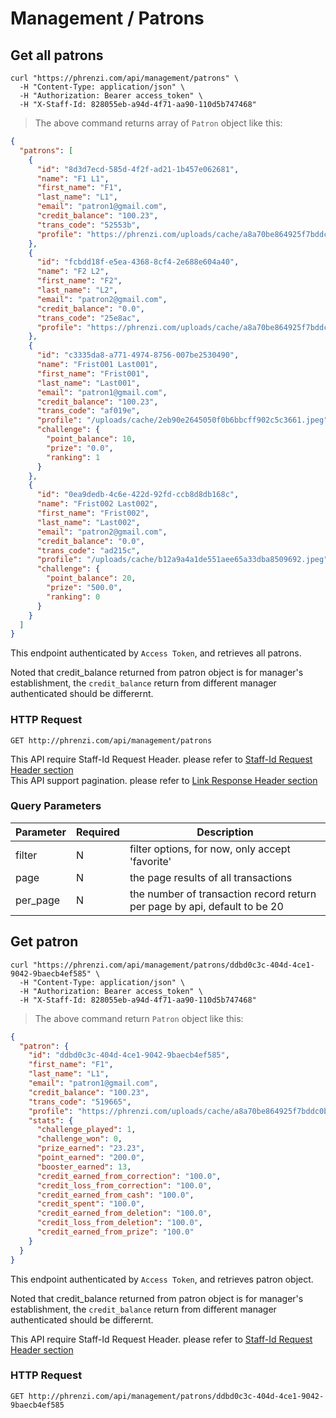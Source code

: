 # Management / Patrons

## Get all patrons

```shell
curl "https://phrenzi.com/api/management/patrons" \
  -H "Content-Type: application/json" \
  -H "Authorization: Bearer access_token" \
  -H "X-Staff-Id: 828055eb-a94d-4f71-aa90-110d5b747468"
```

> The above command returns array of `Patron` object like this:

```json
{
  "patrons": [
    {
      "id": "8d3d7ecd-585d-4f2f-ad21-1b457e062681",
      "name": "F1 L1",
      "first_name": "F1",
      "last_name": "L1",
      "email": "patron1@gmail.com",
      "credit_balance": "100.23",
      "trans_code": "52553b",
      "profile": "https://phrenzi.com/uploads/cache/a8a70be864925f7bddc0bcf93fa89986.jpeg"
    },
    {
      "id": "fcbdd18f-e5ea-4368-8cf4-2e688e604a40",
      "name": "F2 L2",
      "first_name": "F2",
      "last_name": "L2",
      "email": "patron2@gmail.com",
      "credit_balance": "0.0",
      "trans_code": "25e8ac",
      "profile": "https://phrenzi.com/uploads/cache/a8a70be864925f7bddc0bcf93fa89986.jpeg"
    },
    {
      "id": "c3335da8-a771-4974-8756-007be2530490",
      "name": "Frist001 Last001",
      "first_name": "Frist001",
      "last_name": "Last001",
      "email": "patron1@gmail.com",
      "credit_balance": "100.23",
      "trans_code": "af019e",
      "profile": "/uploads/cache/2eb90e2645050f0b6bbcff902c5c3661.jpeg",
      "challenge": {
        "point_balance": 10,
        "prize": "0.0",
        "ranking": 1
      }
    },
    {
      "id": "0ea9dedb-4c6e-422d-92fd-ccb8d8db168c",
      "name": "Frist002 Last002",
      "first_name": "Frist002",
      "last_name": "Last002",
      "email": "patron2@gmail.com",
      "credit_balance": "0.0",
      "trans_code": "ad215c",
      "profile": "/uploads/cache/b12a9a4a1de551aee65a33dba8509692.jpeg",
      "challenge": {
        "point_balance": 20,
        "prize": "500.0",
        "ranking": 0
      }
    }
  ]
}
```

This endpoint authenticated by `Access Token`, and retrieves all patrons.

Noted that credit_balance returned from patron object is for manager's establishment,
the `credit_balance` return from different manager authenticated should be differernt.

### HTTP Request

`GET http://phrenzi.com/api/management/patrons`

<aside class="info">This API require Staff-Id Request Header. please refer to <a
href="#staff-id-request-header">Staff-Id Request Header section</a></aside>

<aside class="info">This API support pagination. please refer to <a
href="#link-response-header">Link Response Header section</a></aside>

### Query Parameters

Parameter | Required | Description
--------- | ----------- | ----------
filter | N | filter options, for now, only accept 'favorite'
page | N | the page results of all transactions
per_page | N | the number of transaction record return per page by api, default to be 20

## Get patron

```shell
curl "https://phrenzi.com/api/management/patrons/ddbd0c3c-404d-4ce1-9042-9baecb4ef585" \
  -H "Content-Type: application/json" \
  -H "Authorization: Bearer access_token" \
  -H "X-Staff-Id: 828055eb-a94d-4f71-aa90-110d5b747468"
```

> The above command return `Patron` object like this:

```json
{
  "patron": {
    "id": "ddbd0c3c-404d-4ce1-9042-9baecb4ef585",
    "first_name": "F1",
    "last_name": "L1",
    "email": "patron1@gmail.com",
    "credit_balance": "100.23",
    "trans_code": "519665",
    "profile": "https://phrenzi.com/uploads/cache/a8a70be864925f7bddc0bcf93fa89986.jpeg",
    "stats": {
      "challenge_played": 1,
      "challenge_won": 0,
      "prize_earned": "23.23",
      "point_earned": "200.0",
      "booster_earned": 13,
      "credit_earned_from_correction": "100.0",
      "credit_loss_from_correction": "100.0",
      "credit_earned_from_cash": "100.0",
      "credit_spent": "100.0",
      "credit_earned_from_deletion": "100.0",
      "credit_loss_from_deletion": "100.0",
      "credit_earned_from_prize": "100.0"
    }
  }
}
```

This endpoint authenticated by `Access Token`, and retrieves patron object.

Noted that credit_balance returned from patron object is for manager's establishment,
the `credit_balance` return from different manager authenticated should be differernt.

<aside class="info">This API require Staff-Id Request Header. please refer to <a
href="#staff-id-request-header">Staff-Id Request Header section</a></aside>

### HTTP Request

`GET http://phrenzi.com/api/management/patrons/ddbd0c3c-404d-4ce1-9042-9baecb4ef585`
